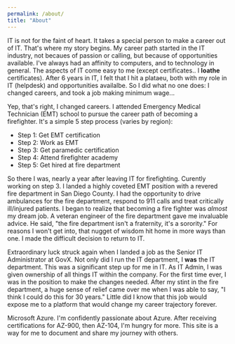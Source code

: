 ```yaml
---
permalink: /about/
title: "About"
---
```


IT is not for the faint of heart. It takes a special person to make a career out of IT. That's where my story begins. My career path started in the IT industry, not becaues of passion or calling, but because of opportunities available. I've always had an affinity to computers, and to technology in general. The aspects of IT come easy to me (except certificates.. I **loathe** certificates). After 6 years in IT, I felt that I hit a plataeu, both with my role in IT (helpdesk) and opportunities availalbe. So I did what no one does: I changed careers, and took a job making minimum wage...  
  
Yep, that's right, I changed careers. I attended Emergency Medical Technician (EMT) school to pursue the career path of becoming a firefighter. It's a simple 5 step process (varies by region):  
  
- Step 1: Get EMT certification
- Step 2: Work as EMT
- Step 3: Get paramedic certification
- Step 4: Attend firefighter academy
- Step 5: Get hired at fire department
  
So there I was, nearly a year after leaving IT for firefighting. Curently working on step 3. I landed a highly coveted EMT position with a revered fire department in San Diego County. I had the opportunity to drive ambulances for the fire department, respond to 911 calls and treat critically ill/injured patients. I began to realize that becoming a fire fighter was *almost* my dream job. A veteran engineer of the fire department gave me invaluable advice. He said, "the fire department isn't a fraternity, it's a sorority." For reasons I won't get into, that nugget of wisdom hit home in more ways than one. I made the difficult decision to return to IT.  
  
Extraordinary luck struck again when I landed a job as the Senior IT Administrator at GovX. Not only did I run the IT department, I **was** the IT department. This was a significant step up for me in IT. As IT Admin, I was given ownership of all things IT within the company. For the first time ever, I was in the position to make the changes needed. After my stint in the fire department, a huge sense of relief came over me when I was able to say, "I think I could do this for 30 years." Little did I know that this job would expose me to a platform that would change my career trajectory forever.  
  
Microsoft Azure. I'm confidently passionate about Azure. After receiving certifications for AZ-900, then AZ-104, I'm hungry for more. This site is a way for me to document and share my journey with others.
